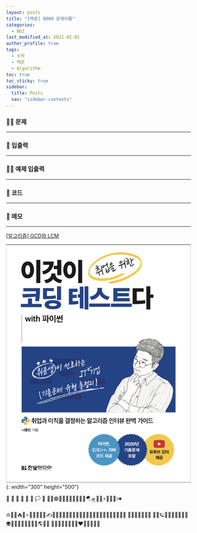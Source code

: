 ```yaml
---
layout: posts
title: "[백준] 0000 문제이름"
categories:
  - BOJ
last_modified_at: 2021-02-01
author_profile: true
tags:
  - 수학
  - 백준
  - Algorithm
toc: true
toc_sticky: true
sidebar:
  title: Posts
  nav: "sidebar-contents"
---
```


### 🙋‍♀️ 문제

-----


### 🙌 입출력

-----


### 🙋‍♂️ 예제 입출력

-----


### 🚀 코드

-----


### 🌠 메모

-----




<mark style='background-color: #f5f0ff'> </mark>

<a href="https://jerimo.github.io/algorithm/gcd/">[알고리즘] GCD와 LCM</a>

![이것이 코딩테스트다](/assets/image/book.PNG){: width="300" height="500"}

🚨 🚗 🚕 🚙 🚌 🚎 🏳️ 🏴 🏁🔰🟣🔵🚩🏳‍🌈💕✨🛫🚁🪂🛸🚧🌀⚡🔥💧🌊◽◾

⛵🚤🚢⛺🌟⭐🌈🌠🌞🤩🐣✍🙋‍♂️🙋‍♀️🎅👮‍♂️👨‍💻👩‍💻🎆🎇🎈🎊🎃🎀🎪🎫👑💎🧸
🔑🎵🧪🧬📐📌🤹
🚀🌌🪐🌄🌅🌝🐱‍🐉👾👻👽🦠🌷🌻🌼🍀🌳🌴🌵🌎💨💫
💌💗💟💜💙💚💛🧡❤️🤎🖤🤍🔆🔱
